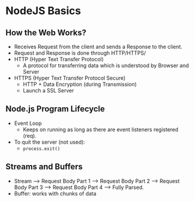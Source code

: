 # NodeJS Basics

## How the Web Works?

- Receives Request from the client and sends a Response to the client.
- Request and Response is done through HTTP/HTTPS/
- HTTP (Hyper Text Transfer Protocol)
  - A protocol for transferring data which is understood by Browser and Server
- HTTPS (Hyper Text Transfer Protocol Secure)
  - HTTP + Data Encryption (during Transmission)
  - Launch a SSL Server

## Node.js Program Lifecycle

- Event Loop
  - Keeps on running as long as there are event listeners registered (req).
- To quit the server (not used):
  - `process.exit()`

## Streams and Buffers

- Stream --> Request Body Part 1 --> Request Body Part 2 --> Request Body Part 3 --> Request Body Part 4 --> Fully Parsed.
- Buffer: works with chunks of data
